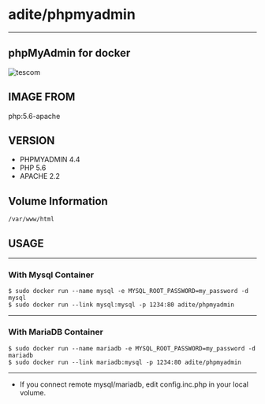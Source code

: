 # adite/phpmyadmin
---
## phpMyAdmin for docker
![tescom](https://en.gravatar.com/userimage/96759029/aa4308f795041de37cc2fedf0d1071ca?size=128)

## IMAGE FROM
php:5.6-apache

## VERSION
* PHPMYADMIN 4.4
* PHP 5.6
* APACHE 2.2

## Volume Information
```shell
/var/www/html
```

## USAGE
---
### With Mysql Container
```shell
$ sudo docker run --name mysql -e MYSQL_ROOT_PASSWORD=my_password -d mysql
$ sudo docker run --link mysql:mysql -p 1234:80 adite/phpmyadmin
```
---
### With MariaDB Container
```shell
$ sudo docker run --name mariadb -e MYSQL_ROOT_PASSWORD=my_password -d mariadb
$ sudo docker run --link mariadb:mysql -p 1234:80 adite/phpmyadmin
```
---
* If you connect remote mysql/mariadb, edit config.inc.php in your local volume. 
